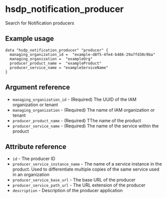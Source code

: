 # hsdp_notification_producer
Search for Notification producers

## Example usage

```hcl
data "hsdp_notification_producer" "producer" {
  managing_organization_id =  "example-d8f5-4fe4-b486-29a7fd30c9ba"
  managing_organization =  "exampleOrg"
  producer_product_name =  "exampleProduct"
  producer_service_name = "exampleServiceName"
}
```

## Argument reference
* `managing_organization_id` - (Required) The UUID of the IAM organization or tenant
* `managing_organization` - (Required) The name of IAM organization or tenant
* `producer_product_name` - (Required) TThe name of the product
* `producer_service_name` - (Required) The name of the service within the product

## Attribute reference
* `id` - The producer ID
* `producer_service_instance_name` - The name of a service instance in the product. Used to differentiate multiple copies of the same service used in an organization
* `producer_service_base_url` - The base URL of the producer
* `producer_service_path_url` - The URL extension of the producer
* `description` - Description of the producer application
